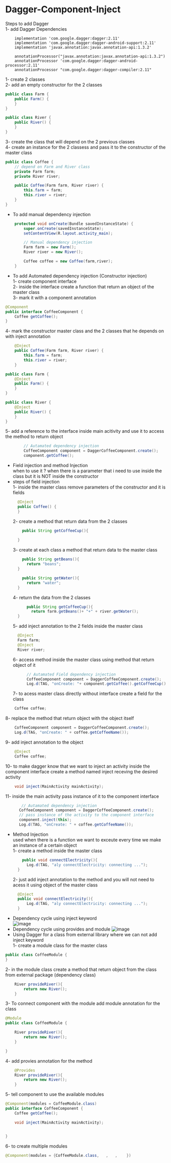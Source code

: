 # Dagger-Component-Inject  
Steps to add Dagger  
1- add Dagger Dependencies  
```
    implementation 'com.google.dagger:dagger:2.11'
    implementation 'com.google.dagger:dagger-android-support:2.11'
    implementation 'javax.annotation:javax.annotation-api:1.3.2'

    annotationProcessor("javax.annotation:javax.annotation-api:1.3.2")
    annotationProcessor 'com.google.dagger:dagger-android-processor:2.11'
    annotationProcessor "com.google.dagger:dagger-compiler:2.11"
```
1- create 2 classes  
2- add an empty constructor for the 2 classes  
```java
public class Farm {
    public Farm() {
    }
}
```
```java
public class River {
    public River() {
    }
}
```
3- create the class that will depend on the 2 previous classes  
4- create an instance for the 2 classess and pass it to the constructor of  the master class  
```java
public class Coffee {
    // depend on Farm and River class
    private Farm farm;
    private River river;

    public Coffee(Farm farm, River river) {
        this.farm = farm;
        this.river = river;
    }
}
```
- To add manual dependency injection  
```java 
    protected void onCreate(Bundle savedInstanceState) {
        super.onCreate(savedInstanceState);
        setContentView(R.layout.activity_main);

        // Manual dependency injection
        Farm farm = new Farm();
        River river = new River();

        Coffee coffee = new Coffee(farm,river);
    }
```
- To add Automated dependency injection (Constructor injection)  
1- create component interface  
2- inside the interface create a function that return an object of the master class  
3- mark it with a component annotation  
```java 
@Component
public interface CoffeeComponent {
    Coffee getCoffee();
}
```
4- mark the constructor master class and the 2 classes that he depends on with inject annotation  
```java
    @Inject
    public Coffee(Farm farm, River river) {
        this.farm = farm;
        this.river = river;
    }
```
```java 
public class Farm {
    @Inject
    public Farm() {
    }
}
```
```java
public class River {
    @Inject
    public River() {
    }
}
```
5- add a reference to the interface inside main acitivity and use it to access the method to return object 
```java
        // Autamated dependency injection
        CoffeeComponent component = DaggerCoffeeComponent.create();
        component.getCoffee();
```
- Field injection and method Injection  
  when to use it ?
  when there is a parameter that i need to use inside the class but it is NOT inside the constructor 
- steps of field injection  
  1- inside the master class remove parameters of the constructor and it is fields  
  ```java
    @Inject
    public Coffee() {
    }
  ```
  2- create a method that return data from the 2 classes  
  ```java 
      public String getCoffeeCup(){
        
    }
  ```
  3- create at each class a method that return data to the master class  
  ```java
      public String getBeans(){
        return "beans";
    }
  ```
  ```java
      public String getWater(){
        return "water";
    }
  ```
  4- return the data from the 2 classes 
  ```java 
        public String getCoffeeCup(){
          return farm.getBeans()+ "+" + river.getWater();
    }
  ```
  5- add inject annotation to the 2 fields inside the master class 
  ```java
    @Inject
    Farm farm;
    @Inject
    River river;
  ```
  6- access method inside the master class using method that return object of it 
  ```java
        // Autamated Field dependency injection
        CoffeeComponent component = DaggerCoffeeComponent.create();
        Log.d(TAG, "onCreate: "+ component.getCoffee().getCoffeeCup());
  ```
  7- to acess master class directly without interface create a field for the class 
```java
    Coffee coffee;
```
  8- replace the method that return object with the object itself 
```java 
    CoffeeComponent component = DaggerCoffeeComponent.create();
    Log.d(TAG, "onCreate: " + coffee.getCoffeeName());
```
  9- add inject annotation to the object 
```java
    @Inject
    Coffee coffee;
```
  10- to make dagger know that we want to inject an activity inside the component interface create a method named inject receving the desired activity 
  ```java
      void inject(MainActivity mainActivity);
  ```
  11- inside the main activity pass instance of it to the component interface 
  ```java
         // Autamated dependency injection
        CoffeeComponent component = DaggerCoffeeComponent.create();
        // pass instance of the activity to the component interface
        component.inject(this);
        Log.d(TAG, "onCreate: " + coffee.getCoffeeName());
  ```
- Method Injection  
  used when there is a function we want to exceute every time we make an instance of a certain object  
  1- create a method inside the master class 
  ```java
      public void connectElectricity(){
        Log.d(TAG, "aly connectElectricity: connecting ...");
    }
  ```
  2- just add inject annotation to the method and you will not need to acess it using object of the master class 
  ```java
    @Inject
    public void connectElectricity(){
        Log.d(TAG, "aly connectElectricity: connecting ...");
    }
  ```
- Dependency cycle using inject keyword  
![image](https://user-images.githubusercontent.com/88387388/129785673-df12e01e-93d7-49d6-9b9e-c837cb6e93ca.png)
- Dependency cycle using provides and module 
![image](https://user-images.githubusercontent.com/88387388/129785934-ebb5b912-bf60-4513-b2ea-ae97050ea8f9.png)
- Using Dagger for a class from external library where we can not add inject keyword  
1- create a module class for the master class  
```java
public class CoffeeModule {
}
```
2- in the module class create a method that return object from the class from external package (dependency class)
```java
    River provideRiver(){
        return new River();
    }
```
3- To connect component with the module add module annotation for the class 
```java
@Module
public class CoffeeModule {

    River provideRiver(){
        return new River();
    }

}
```
4- add provies annotation for the method 
```java
    @Provides
    River provideRiver(){
        return new River();
    }
```
5- tell component to use the available modules 
```java
@Component(modules = CoffeeModule.class)
public interface CoffeeComponent {
    Coffee getCoffee();

    void inject(MainActivity mainActivity);


}
```
6- to create multiple modules 
```java 
@Component(modules = {CoffeeModule.class,   ,   ,    })
```
